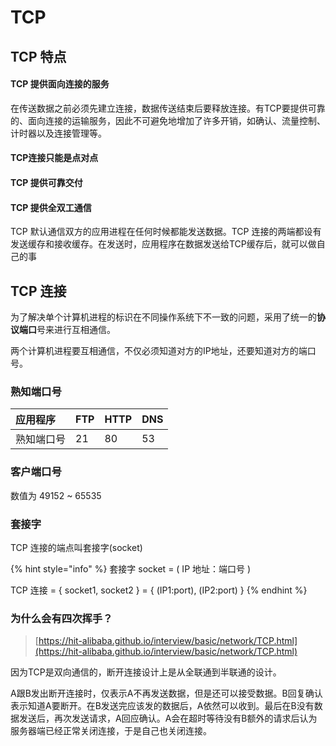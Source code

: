 # TCP

## TCP 特点

#### TCP 提供面向连接的服务

在传送数据之前必须先建立连接，数据传送结束后要释放连接。有TCP要提供可靠的、面向连接的运输服务，因此不可避免地增加了许多开销，如确认、流量控制、计时器以及连接管理等。

#### TCP连接只能是点对点

#### TCP 提供可靠交付

#### TCP 提供全双工通信

TCP 默认通信双方的应用进程在任何时候都能发送数据。TCP 连接的两端都设有发送缓存和接收缓存。在发送时，应用程序在数据发送给TCP缓存后，就可以做自己的事

## TCP 连接

为了解决单个计算机进程的标识在不同操作系统下不一致的问题，采用了统一的**协议端口**号来进行互相通信。

两个计算机进程要互相通信，不仅必须知道对方的IP地址，还要知道对方的端口号。

### 熟知端口号

| 应用程序 | FTP | HTTP | DNS |
| :--- | :--- | :--- | :--- |
| 熟知端口号 | 21 | 80 | 53 |

### 客户端口号

数值为 49152 ~ 65535

###  套接字

TCP 连接的端点叫套接字\(socket\)

{% hint style="info" %}
套接字 socket = \( IP 地址：端口号 \)

TCP 连接 = { socket1, socket2 } = { \(IP1:port\), \(IP2:port\) }
{% endhint %}

### 为什么会有四次挥手？

> [https://hit-alibaba.github.io/interview/basic/network/TCP.html](https://hit-alibaba.github.io/interview/basic/network/TCP.html)

因为TCP是双向通信的，断开连接设计上是从全联通到半联通的设计。

A跟B发出断开连接时，仅表示A不再发送数据，但是还可以接受数据。B回复确认表示知道A要断开。在B发送完应该发的数据后，A依然可以收到。最后在B没有数据发送后，再次发送请求，A回应确认。A会在超时等待没有B额外的请求后认为服务器端已经正常关闭连接，于是自己也关闭连接。

